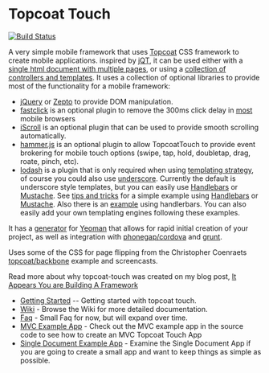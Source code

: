 Topcoat Touch
=============

[![Build Status](https://travis-ci.org/kriserickson/topcoat-touch.png?branch=master)](https://travis-ci.org/kriserickson/topcoat-touch)

A very simple mobile framework that uses [Topcoat](http://topcoat.io) CSS framework to create mobile applications. inspired by [jQT](http://jqtjs.com/), it can be used either with a [single html document with multiple pages](/example/one-document/), or
using a [collection of controllers and templates](/example/mvc/).  It uses a collection of optional libraries to provide most of the functionality
 for a mobile framework:

* [jQuery](http://jquery.com) or [Zepto](http://zeptojs.com) to provide DOM manipulation.
* [fastclick](https://github.com/ftlabs/fastclick) is an optional plugin to remove the 300ms click delay in [most](http://updates.html5rocks.com/2013/12/300ms-tap-delay-gone-away) mobile browsers
* [iScroll](https://github.com/cubiq/iscroll) is an optional plugin that can be used to provide smooth scrolling automatically.
* [hammer.js](http://eightmedia.github.io/hammer.js) is an optional plugin to allow TopcoatTouch to provide event brokering for mobile touch options (swipe, tap, hold, doubletap, drag, roate, pinch, etc).
* [lodash](http://lodash.com/) is a plugin that is only required when using [templating strategy](/example/mvc/), of course you could also use [underscore](http://underscorejs.org/).
    Currently the default is underscore style templates, but you can easily use [Handlebars](http://handlebarsjs.com/) or [Mustache](https://github.com/janl/mustache.js).
    See [tips and tricks](//github.com/kriserickson/topcoat-touch/wiki/Tips-Tricks) for a simple example
    using [Handlebars](https://github.com/kriserickson/topcoat-touch/wiki/Tips-and-Tricks#wiki-using-handlebars-as-the-templating-engine) or
    [Mustache](//github.com/kriserickson/topcoat-touch/wiki/Tips-and-Tricks#wiki-using-mustache-as-the-templating-engine).  Also there is an [example](//github.com/kriserickson/topcoat-touch/tree/master/examples/handlebars) using handlerbars.   You can also easily add your own templating engines following these examples.

It has a [generator](https://github.com/kriserickson/generator-topcoat-touch) for [Yeoman](http://yeoman.io) that allows for rapid initial creation of your project, as well as integration with [phonegap/cordova](http://phonegap.com) and [grunt](http://gruntjs.com).

Uses some of the CSS for page flipping from the Christopher Coenraets [topcoat/backbone](http://coenraets.org/blog/2013/06/sample-mobile-phonegap-application-with-backbone-js-and-topcoat) example
and screencasts.

Read more about why topcoat-touch was created on my blog post, [It Appears You are Building A Framework](http://www.agingcoder.com/2014/01/06/it-appears-like-you-are-building-a-framework/)

* [Getting Started](//github.com/kriserickson/topcoat-touch/wiki/Getting-Started) -- Getting started with topcoat touch.
* [Wiki](//github.com/kriserickson/topcoat-touch/wiki) - Browse the Wiki for more detailed documentation.
* [Faq](//github.com/kriserickson/topcoat-touch/wiki/FAQ) - Small Faq for now, but will expand over time.
* [MVC Example App](https://github.com/kriserickson/topcoat-touch/tree/master/examples/mvc) - Check out the MVC example app in the source code to see how to create an MVC Topcoat Touch App
* [Single Document Example App](https://github.com/kriserickson/topcoat-touch/tree/master/examples/one-document) - Examine the Single Document App if you are going to create a small app and want to keep things as simple as possible.



